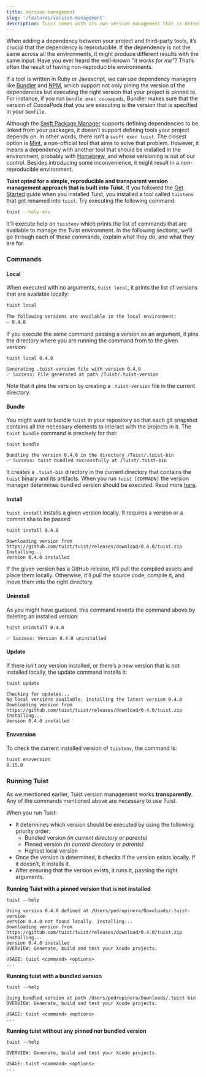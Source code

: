 ```yaml
---
title: Version management
slug: '/features/version-management'
description: Tuist comes with its own version management that is deterministic and ensures that everyone in the team uses the same version of Tuist. This document explains how to use it, and what are the commands available to pin projects or the environment to specific versions of Tuist.
---
```


When adding a dependency between your project and third-party tools, it’s crucial that the dependency is reproducible. If the dependency is not the same across all the environments, it might produce different results with the same input. Have you ever heard the well-known _“it works for me”_? That’s often the result of having non-reproducible environments.

If a tool is written in Ruby or Javascript, we can use dependency managers like [Bundler](https://bundler.io) and [NPM](https://www.npmjs.com), which support not only pining the version of the dependencies but executing the right version that your project is pinned to. For instance, if you run `bundle exec cocoapods`, Bundler makes sure that the version of CocoaPods that you are executing is the version that is specified in your `Gemfile`.

Although the [Swift Package Manager](https://swift.org/package-manager/) supports defining dependencies to be linked from your packages, it doesn’t support defining tools your project depends on. In other words, there isn’t a `swift exec tuist`. The closest option is [Mint](https://github.com/yonaskolb/mint), a non-official tool that aims to solve that problem. However, it means a dependency with another tool that should be installed in the environment, probably with [Homebrew](https://brew.sh), and whose versioning is out of our control. Besides introducing some inconvenience, it might result in a non-reproducible environment.

**Tuist opted for a simple, reproducible and transparent version management approach that is built into Tuist.** If you followed the [Get Started](/tutorial/get-started/) guide when you installed Tuist, you installed a tool called `tuistenv` that got renamed into `tuist`. Try executing the following command:

```bash
tuist --help-env
```

It’ll execute help on `tuistenv` which prints the list of commands that are available to manage the Tuist environment. In the following sections, we’ll go through each of these commands, explain what they do, and what they are for.

### Commands

#### Local

When executed with no arguments, `tuist local`, it prints the list of versions that are available locally:

```bash
tuist local

The following versions are available in the local environment:
- 0.4.0
```

If you execute the same command passing a version as an argument, it pins the directory where you are running the command from to the given version:

```text
tuist local 0.4.0

Generating .tuist-version file with version 0.4.0
✅ Success: File generated at path /Tuist/.tuist-version
```

Note that it pins the version by creating a `.tuist-version` file in the current directory.

#### Bundle

You might want to bundle `tuist` in your repository so that each git snapshot contains all the necessary elements to interact with the projects in it. The `tuist bundle` command is precisely for that:

```text
tuist bundle

Bundling the version 0.4.0 in the directory /Tuist/.tuist-bin
✅ Success: tuist bundled successfully at /Tuist/.tuist-bin
```

It creates a `.tuist-bin` directory in the current directory that contains the `tuist` binary and its artifacts. When you run `tuist [COMMADN]` the version manager determines bundled version should be executed. Read more [here](#running-tuist).

#### Install

`tuist install` installs a given version locally. It requires a version or a commit sha to be passed:

```text
tuist install 0.4.0

Downloading version from https://github.com/tuist/tuist/releases/download/0.4.0/tuist.zip
Installing...
Version 0.4.0 installed
```

If the given version has a GitHub release, it’ll pull the compiled assets and place them locally. Otherwise, it’ll pull the source code, compile it, and move them into the right directory.

#### Uninstall

As you might have guessed, this command reverts the command above by deleting an installed version:

```text
tuist uninstall 0.4.0

✅ Success: Version 0.4.0 uninstalled
```

#### Update

If there isn’t any version installed, or there’s a new version that is not installed locally, the update command installs it:

```text
tuist update

Checking for updates...
No local versions available. Installing the latest version 0.4.0
Downloading version from https://github.com/tuist/tuist/releases/download/0.4.0/tuist.zip
Installing...
Version 0.4.0 installed
```

#### Envversion

To check the current installed version of `tuistenv`, the command is:

```sh
tuist envversion
0.15.0
```

### Running Tuist

As we mentioned earlier, Tuist version management works **transparently**. Any of the commands mentioned above are necessary to use Tuist.

When you run Tuist:

- It determines which version should be executed by using the following priority order:
  - Bundled version _\(in current directory or parents\)_
  - Pinned version _\(in current directory or parents\)_
  - Highest local version
- Once the version is determined, it checks if the version exists locally. If it doesn’t, it installs it.
- After ensuring that the version exists, it runs it, passing the right arguments.

**Running Tuist with a pinned version that is not installed**

```text
tuist --help

Using version 0.4.0 defined at /Users/pedropinera/Downloads/.tuist-version
Version 0.4.0 not found locally. Installing...
Downloading version from https://github.com/tuist/tuist/releases/download/0.4.0/tuist.zip
Installing...
Version 0.4.0 installed
OVERVIEW: Generate, build and test your Xcode projects.

USAGE: tuist <command> <options>
...
```

**Running tuist with a bundled version**

```text
tuist --help

Using bundled version at path /Users/pedropinera/Downloads/.tuist-bin
OVERVIEW: Generate, build and test your Xcode projects.

USAGE: tuist <command> <options>
...
```

**Running tuist without any pinned nor bundled version**

```text
tuist --help

OVERVIEW: Generate, build and test your Xcode projects.

USAGE: tuist <command> <options>
...
```
